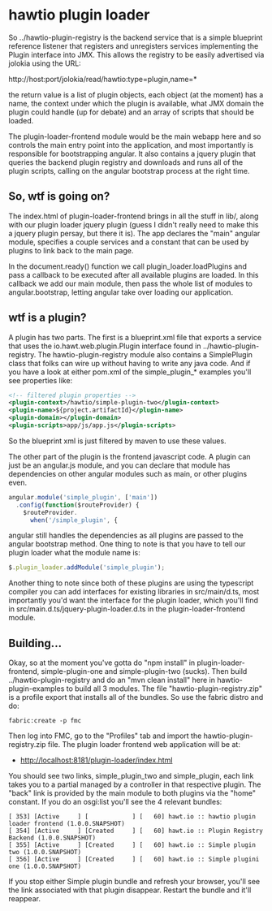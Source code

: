 # hawtio plugin loader

So ../hawtio-plugin-registry is the backend service that is a simple blueprint reference listener that registers and unregisters services implementing the Plugin interface into JMX.  This allows the registry to be easily advertised via jolokia using the URL:

http://host:port/jolokia/read/hawtio:type=plugin,name=*

the return value is a list of plugin objects, each object (at the moment) has a name, the context under which the plugin is available, what JMX domain the plugin could handle (up for debate) and an array of scripts that should be loaded.

The plugin-loader-frontend module would be the main webapp here and so controls the main entry point into the application, and most importantly is responsible for bootstrapping angular.  It also contains a jquery plugin that queries the backend plugin registry and downloads and runs all of the plugin scripts, calling on the angular bootstrap process at the right time.

## So, wtf is going on?

The index.html of plugin-loader-frontend brings in all the stuff in lib/, along with our plugin loader jquery plugin (guess I didn't really need to make this a jquery plugin persay, but there it is).  The app declares the "main" angular module, specifies a couple services and a constant that can be used by plugins to link back to the main page.

In the document.ready() function we call plugin_loader.loadPlugins and pass a callback to be executed after all available plugins are loaded.  In this callback we add our main module, then pass the whole list of modules to angular.bootstrap, letting angular take over loading our application.

## wtf is a plugin?

A plugin has two parts.  The first is a blueprint.xml file that exports a service that uses the io.hawt.web.plugin.Plugin interface found in ../hawtio-plugin-registry.  The hawtio-plugin-registry module also contains a SimplePlugin class that folks can wire up without having to write any java code.  And if you have a look at either pom.xml of the simple_plugin_* examples you'll see properties like:

```xml
<!-- filtered plugin properties -->
<plugin-context>/hawtio/simple-plugin-two</plugin-context>
<plugin-name>${project.artifactId}</plugin-name>
<plugin-domain></plugin-domain>
<plugin-scripts>app/js/app.js</plugin-scripts>
```
So the blueprint xml is just filtered by maven to use these values.

The other part of the plugin is the frontend javascript code.  A plugin can just be an angular.js module, and you can declare that module has dependencies on other angular modules such as main, or other plugins even.

```javascript
angular.module('simple_plugin', ['main'])
  .config(function($routeProvider) {
    $routeProvider.
      when('/simple_plugin', {
```

angular still handles the dependencies as all plugins are passed to the angular bootstrap method.  One thing to note is that you have to tell our plugin loader what the module name is:

```javascript
$.plugin_loader.addModule('simple_plugin');
```

Another thing to note since both of these plugins are using the typescript compiler you can add interfaces for existing libraries in src/main/d.ts, most importantly you'd want the interface for the plugin loader, which you'll find in src/main.d.ts/jquery-plugin-loader.d.ts in the plugin-loader-frontend module.

## Building...

Okay, so at the moment you've gotta do "npm install" in plugin-loader-frontend, simple-plugin-one and simple-plugin-two (sucks).  Then build ../hawtio-plugin-registry and do an "mvn clean install" here in hawtio-plugin-examples to build all 3 modules.  The file "hawtio-plugin-registry.zip" is a profile export that installs all of the bundles.  So use the fabric distro and do:

```
fabric:create -p fmc
```

Then log into FMC, go to the "Profiles" tab and import the hawtio-plugin-registry.zip file.  The plugin loader frontend web application will be at:

* [http://localhost:8181/plugin-loader/index.html](http://localhost:8181/plugin-loader/index.html) 

You should see two links, simple_plugin_two and simple_plugin, each link takes you to a partial managed by a controller in that respective plugin.  The "back" link is provided by the main module to both plugins via the "home" constant.  If you do an osgi:list you'll see the 4 relevant bundles:

```
[ 353] [Active     ] [            ] [   60] hawt.io :: hawtio plugin loader frontend (1.0.0.SNAPSHOT)
[ 354] [Active     ] [Created     ] [   60] hawt.io :: Plugin Registry Backend (1.0.0.SNAPSHOT)
[ 355] [Active     ] [Created     ] [   60] hawt.io :: Simple plugin two (1.0.0.SNAPSHOT)
[ 356] [Active     ] [Created     ] [   60] hawt.io :: Simple plugini one (1.0.0.SNAPSHOT)
```

If you stop either Simple plugin bundle and refresh your browser, you'll see the link associated with that plugin disappear.  Restart the bundle and it'll reappear.




